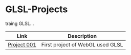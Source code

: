 # GLSL-Projects

traing GLSL...  

| Link | Description |
| - | - |
| [Project 001](https://jpnykw.github.io/GLSL-Projects/test2/index.html) | First project of WebGL used GLSL |
